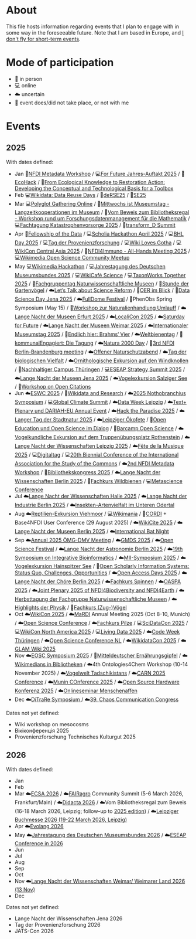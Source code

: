 # About

This file hosts information regarding events that I plan to engage with in some way in the foreseeable future. Note that I am based in Europe, and [I don't fly for short-term events](https://noflyclimatesci.org/biographies/daniel-mietchen).

# Mode of participation

- 🙋 in person
- 💻 online
- ☁️ uncertain
- 🚫 event does/did not take place, or not with me

# Events

## 2025

With dates defined:
  - Jan 🙋[NFDI Metadata Workshop](https://www.nfdi.de/workshop-metadata-2025/) / 💻[For Future Jahres-Auftakt 2025](https://www.for-future-buendnis.de/programm-2025/) / 🙋[EcoHack](https://www.uni-bielefeld.de/einrichtungen/zif/events/#/event/8023) / 🙋[From Ecological Knowledge to Restoration Action: Developing the Conceptual and Technological Basis for a Toolbox](https://www.uni-bielefeld.de/einrichtungen/zif/events/#/event/7878)
  - Feb 💻[Wikidata: Data Reuse Days](https://www.wikidata.org/wiki/Event:Data_Reuse_Days_2025) / 🙋[deRSE25](https://events.hifis.net/event/1741/) / 🙋[SE25](https://se2025.sdq.kastel.kit.edu/)
  - Mar 💻[Polyglot Gathering Online](https://www.polyglotgathering.com/2025/de/online/) / 🙋[Mittwochs ist Museumstag - Langzeitkooperationen im Museum](https://www.kiekeberg-museum.de/das-sind-wir/forschung/tagungen/) / 🙋[Vom Beweis zum Bibliotheksregal - Workshop rund um Forschungsdatenmanagement für die Mathematik](https://www.mis.mpg.de/events/series/vom-beweis-zum-bibliotheksregal-workshop-rund-um-forschungsdatenmanagement-fuer-die-mathematik) / 💻[Fachtagung Katastrophenvorsorge 2025](https://www.fachtagung-katastrophenvorsorge.de/) / 🙋[transform_D Summit](https://www.deutsche-stiftung-engagement-und-ehrenamt.de/d-s-e-e-de-summit/)
  - Apr 🙋[Fellowship of the Data](https://indico.leibniz-fli.de/event/10/) / 💻[Scholia Hackathon April 2025](https://www.wikidata.org/wiki/Wikidata:Scholia/Events/Hackathon_April_2025) / 💻[BHL Day 2025](https://about.biodiversitylibrary.org/get-involved/events/bhl-day-2025/) / 💻[Tag der Provenienzforschung](https://www.arbeitskreis-provenienzforschung.org/tag-der-provenienzforschung/) / 💻[Wiki Loves Gotha](https://de.wikipedia.org/wiki/Wikipedia:GLAM/GLAM_digital/GOTHA_2025-04-14) / 💻[WikiCon Central Asia 2025](https://meta.wikimedia.org/wiki/Central_Asian_WikiCon_2025) / 🚫[NFDI4Immuno - All-Hands Meeting 2025](https://events.hifis.net/event/2206/timetable/#20250422) / 💻[Wikimedia Open Science Community Meetup](https://de.wikipedia.org/wiki/Wikipedia:Hannover/Termine/2025-04-24)
  - May 💻[Wikimedia Hackathon](https://www.mediawiki.org/wiki/Wikimedia_Hackathon_2025) / 💻[Jahrestagung des Deutschen Museumsbundes 2025](https://www.museumsbund.de/aktuelles/jahrestagung/) / 💻[WikiCafé Science](https://fr.wikipedia.org/wiki/Projet:Wikifier_la_science/WikiCaf%C3%A9s) / 💻[TaxonWorks Together 2025](https://together.taxonworks.org/) / 🙋[Fachgruppentag Naturwissenschaftliche Museen](https://www.museumsbund.de/termine/fachgruppentag-innerhalb-der-jahrestagung-des-dmb-4/) / 🙋[Stunde der Gartenvögel](https://stundedergartenvoegel.de/) / ☁️[Let’s Talk about Science Reform](https://www.rmz.hu-berlin.de/de/termine/let2019s-talk-about-science-reform-a-workshop-on-theoretical-and-methodological-approaches-to-investigating-the-open-science-movement) / 🙋[OER im Blick](https://www.oer-strategie.de/konferenz/) / 🙋[Data Science Day Jena 2025](https://indico.rz.uni-jena.de/event/206/) / ☁️[FullDome Festival](https://fulldome-festival.de/info) / 🙋PhenObs Spring Symposium (May 15) / 🚫[Workshop zur Naturalienhandlung Umlauff](https://www.museumfuernaturkunde.berlin/de/umlauff-workshop) / ☁️[Lange Nacht der Museen Erfurt 2025](https://www.nachtdermuseen.com/erfurt) / ☁️[LocaliCon 2025](https://de.wikipedia.org/wiki/Wikipedia:F%C3%B6rderung/Lokale_Community-R%C3%A4ume/LokaliCon_2025) / ☁️[Saturday for Future](https://greencampus.boell.de/de/afar/event%3Asaturday-future) / ☁️[Lange Nacht der Museen Weimar 2025](https://www.klassik-stiftung.de/ihr-besuch/veranstaltungen/lange-nacht-der-museen/) / ☁️[Internationaler Museumstag 2025](https://www.museumsbund.de/internationaler-museumstag/) / 🙋[Endlich hier: Brahms‘ Vier](https://www.rsb-online.de/konzerte/vladimir-jurowski-yunchan-lim/) / ☁️[Weltbienentag](https://weltbienentag.de/) / 🙋[kommunalEngagiert: Die Tagung](https://www.deutsche-stiftung-engagement-und-ehrenamt.de/aktuelles/kommunal-engagiert-die-tagung/) / ☁️[Natura 2000 Day](https://environment.ec.europa.eu/topics/nature-and-biodiversity/natura-2000/natura-2000-day_en) / 🙋[3rd NFDI Berlin-Brandenburg meeting](https://events.hifis.net/event/2123/) / ☁️[Offener Naturschutzabend](https://www.nabu.de/modules/termindb/detail.php?id=1167432) / ☁️[Tag der biologischen Vielfalt](https://www.bmuv.de/veranstaltung/internationaler-tag-der-biologischen-vielfalt/) / ☁️[Ornithologische Exkursion auf den Windknollen](https://www.nabu.de/modules/termindb/detail.php?id=1120382) / 🙋[Nachhaltiger Campus Thüringen](https://www.biodidaktik.uni-jena.de/2112/nachhaltiger-campus) / 💻[ESEAP Strategy Summit 2025](https://meta.wikimedia.org/wiki/ESEAP_Strategy_Summit_2025) / ☁️[Lange Nacht der Museen Jena 2025](https://www.nachtdermuseen.com/jena) / ☁️[Vogelexkursion Salziger See](https://www.nabu.de/modules/termindb/detail.php?id=1159152) / 🙋[Workshop on Open Citations](https://workshop-oc.github.io/)
  - Jun  ☁️[ESWC 2025](https://2025.eswc-conferences.org/) / 🙋[Wikidata and Research](https://meta.wikimedia.org/wiki/Wikidata_and_research) / ☁️[2025 Nothobranchius Symposium](https://notho-2025.de/) / 💻[Global Climate Summit](https://www.climate.ox.ac.uk/globalclimatesummit) / ☁️[Data Week Leipzig](https://www.dataweek.de/) / ☁️[Text+ Plenary und DARIAH-EU Annual Event](https://text-plus.org/en/aktuelles/aktuelle-infos/posts/2024-11-plenary-2025/) / ☁️[Hack the Paradise 2025](https://www.jena-veranstaltungen.de/event/hack-the-paradise-2025) / ☁️[Langer Tag der Stadtnatur 2025](https://www.langertagderstadtnatur.de/home) / ☁️[Leipziger Ökofete](https://www.oekoloewe.de/oekofete.html) / 🙋[Open Education und Open Science im Dialog](https://kn-oer.de/veranstaltung/knoer-tagung-2025/) / 🙋[Barcamp Open Science](https://www.barcamp-open-science.eu/) / ☁️[Vogelkundliche Exkursion auf dem Truppenübungsplatz Rothenstein](https://www.nabu.de/modules/termindb/detail.php?id=1120412) / ☁️[Lange Nacht der Wissenschaften Leipzig 2025](https://www.wissen-in-leipzig.de/) / ☁️[Fête de la Musique 2025](https://www.innenstadt-jena.de/2024/03/25/fete-de-la-musique-2024/) / 💻[Digitaltag](https://digitaltag.eu/digitaltag) / 💻[20th Biennial Conference of the International Association for the Study of the Commons](https://2025.iasc-commons.org/) / ☁️[2nd NFDI Metadata Workshop](https://www.nfdi.de/2nd-nfdi-metadata-workshop/) / 🙋[Bibliothekskongress 2025](https://2025.bid-kongress.de/) / ☁️[Lange Nacht der Wissenschaften Berlin 2025](https://www.langenachtderwissenschaften.de/) / 🚫[Fachkurs Wildbienen](https://www.nabu-artenkenntnis.de/artenkenner-in-werden/fachkurse/wildbienen/) / 💻[Metascience Conference](https://metascience.info/)
  - Jul ☁️[Lange Nacht der Wissenschaften Halle 2025](https://lndwhalle.de/) / ☁️[Lange Nacht der Industrie Berlin 2025](https://www.visitberlin.de/de/event/lange-nacht-der-industrie-2025) / ☁️[Insekten-Artenvielfalt im Unteren Odertal](https://nabu-naturgucker.de/reisen/praxistage/insekten-artenvielfalt-im-unteren-odertal/)
  - Aug ☁️[Reptilien-Exkursion Viehmoor](https://www.nabu.de/modules/termindb/detail.php?id=1160282) / 💻[Wikimania](https://wikimania.wikimedia.org/wiki/2025:Wikimania) / 🙋[CORDI](https://www.nfdi.de/cordi-2025/) + Base4NFDI User Conference (29 August 2025) / ☁️[WikiCite 2025](https://meta.wikimedia.org/wiki/WikiCite_2025) / ☁️[Lange Nacht der Museen Berlin 2025](https://langenachtdermuseen.berlin/) / ☁️[International Bat Night](https://www.eurobats.org/international_bat_night)
  - Sep ☁️[Annual 2025 ÖMG-DMV Meeting](https://www.jku.at/en/faculty-of-engineering-natural-sciences/organization/subject-areas/mathematics/oemg-dmv-2025/) / ☁️[GMDS 2025](https://gmds2025.de/) / ☁️[Open Science Festival](https://osfestival2025.univie.ac.at/) / ☁️[Lange Nacht der Astronomie Berlin 2025](https://www.lange-nacht-der-astronomie.de/) / ☁️[19th Symposium on Integrative Bioinformatics](https://meetings.ipk-gatersleben.de/grc-ib2025/) / ☁️[MII-Symposium 2025](https://www.medizininformatik-initiative.de/de/aktuelles/mii-symposium-2025) / ☁️[Vogelexkursion Hainspitzer See](https://www.nabu.de/modules/termindb/detail.php?id=1120452) / 🙋[Open Scholarly Information Systems: Status Quo, Challenges, Opportunities](https://www.dagstuhl.de/en/seminars/seminar-calendar/seminar-details/25381) / ☁️[Open Access Days 2025](https://open-access.network/en/services/news/article/open-access-tage-2025-call-for-proposals) / ☁️[Lange Nacht der Chöre Berlin 2025](https://www.visitberlin.de/de/event/lange-nacht-der-choere-2025) / ☁️[Fachkurs Spinnen](https://www.nabu-artenkenntnis.de/artenkenner-in-werden/fachkurse/spinnentiere/) / ☁️[OASPA 2025](https://www.oaspa.org/events/annualconference/) / ☁️[Joint Plenary 2025 of NFDI4Biodiversity and NFDI4Earth](https://www.nfdi4biodiversity.org/de/events/joint-plenary-2025/) / ☁️[Herbsttagung der Fachgruppe Naturwissenschaftliche Museen](https://www.museumsbund.de/termine/herbsttagung-der-fachgruppe-naturwissenschaftliche-museen/) / ☁️[Highlights der Physik](https://www.highlights-physik.de/) / 🚫[Fachkurs (Zug-)Vögel](https://www.nabu-artenkenntnis.de/artenkenner-in-werden/fachkurse/zug-v%C3%B6gel/)
  - Oct ☁️[WikiCon 2025](https://de.wikipedia.org/wiki/Wikipedia:WikiCon_2025) / ☁️[MaRDI](https://mardi4nfdi.de/) Annual Meeting 2025 (Oct 8-10, Munich) / ☁️[Open Science Conference](https://www.open-science-conference.eu/)  / ☁️[Fachkurs Pilze](https://www.nabu-artenkenntnis.de/artenkenner-in-werden/fachkurse/pilze/) / 💻[SciDataCon 2025](https://scidatacon.org/event/9/) / 💻[WikiCon North America 2025](https://wikiconference.org/wiki/2025/Main_Page) / 💻[Living Data 2025](https://livingdata2025.com/) / ☁️[Code Week Thüringen]( https://thueringen.codeweek.de/) / ☁️[Open Science Conference NL](https://www.openscience.nl/en/open-science-festival) / ☁️[WikidataCon 2025](https://www.wikidata.org/wiki/Event:WikidataCon_2025) / ☁️[GLAM Wiki 2025](https://meta.wikimedia.org/wiki/GLAM_Wiki_2025)
  - Nov ☁️[EOSC Symposium 2025](https://eosc.eu/events/eosc-symposium-2025/) / 🚫[Mitteldeutscher Ernährungsgipfel](https://mitteldeutscher-ernaehrungsgipfel.de/) / ☁️[Wikimedians in Bibliotheken](https://de.wikiversity.org/wiki/Wikimedians_in_Bibiotheken) / ☁️4th Ontologies4Chem Workshop (10-14 November 2025) / ☁️[Vogelwelt Tadschikistans](https://www.nabu.de/modules/termindb/detail.php?id=1131382) / ☁️[CARN 2025 Conference](https://conference3.aau.at/event/106/) / ☁️[Munin COnference 2025](https://site.uit.no/muninconf/) / ☁️[Open Source Hardware Konferenz 2025](https://www.oshop-network.de/konferenz-2025/) / ☁️[Onlineseminar Menschenaffen](https://www.nabu.de/modules/termindb/detail.php?id=1103762)
  - Dec ☁️[DiTraRe Symposium ](https://www.ditrare.de/) / ☁️[39. Chaos Communication Congress](https://events.ccc.de/calendar/)

Dates not yet defined:
- Wiki workshop on mesocosms
- Вікіконференція 2025
- Provenienzforschung Technisches Kulturgut 2025
 
## 2026

With dates defined:
  - Jan
  - Feb
  - Mar ☁️[ECSA 2026](https://www.ecsa.ngo/conferences/) / ☁️[FAIRagro](https://fairagro.net/) Community Summit (5-6 March 2026, Frankfurt/Main) / ☁️[Didacta 2026](https://www.didacta-koeln.de/) / ☁️Vom Bibliotheksregal zum Beweis (16-18 March 2026, Leipzig; follow-up to [2025 edition](https://www.mis.mpg.de/events/series/vom-beweis-zum-bibliotheksregal-workshop-rund-um-forschungsdatenmanagement-fuer-die-mathematik)) / ☁️[Leipziger Buchmesse 2026 (19-22 March 2026, Leipzig)](https://www.leipziger-buchmesse.de/de/)
  - Apr ☁️[Evolang 2026](https://evolang2026.org/)
  - May ☁️[Jahrestagung des Deutschen Museumsbundes 2026](https://www.museumsbund.de/jahrestagung-des-deutschen-museumsbundes-2026-in-muenster-zu-museen-in-der-pluralen-gesellschaft/) / ☁️[ESEAP Conference in 2026](https://meta.wikimedia.org/wiki/ESEAP_Conference_2026)
  - Jun
  - Jul
  - Aug
  - Sep
  - Oct
  - Nov ☁️[Lange Nacht der Wissenschaften Weimar/ Weimarer Land 2026 (13 Nov)](https://www.weimar.de/kultur/veranstaltungen/hoehepunkte/lange-nacht-der-wissenschaften/)
  - Dec

Dates not yet defined:
- Lange Nacht der Wissenschaften Jena 2026
- Tag der Provenienzforschung 2026
- JATS-Con 2026
